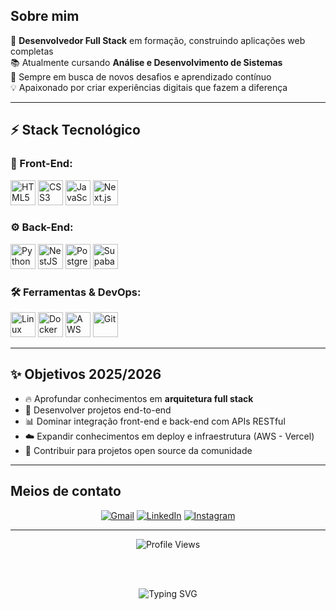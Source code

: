 ##  Sobre mim

🚀 **Desenvolvedor Full Stack** em formação, construindo aplicações web completas  
📚 Atualmente cursando **Análise e Desenvolvimento de Sistemas**  
🎯 Sempre em busca de novos desafios e aprendizado contínuo  
💡 Apaixonado por criar experiências digitais que fazem a diferença  

---

## ⚡ Stack Tecnológico

### 🎨 Front-End:
<p align="left">
    <img src="https://skillicons.dev/icons?i=html" height="40" alt="HTML5" title="HTML5" />
    <img src="https://skillicons.dev/icons?i=css" height="40" alt="CSS3" title="CSS3" />
    <img src="https://skillicons.dev/icons?i=js" height="40" alt="JavaScript" title="JavaScript" />
    <img src="https://skillicons.dev/icons?i=nextjs" height="40" alt="Next.js" title="Next.js" />
</p>

### ⚙️ Back-End:
<p align="left">
    <img src="https://skillicons.dev/icons?i=py" height="40" alt="Python" title="Python" />
    <img src="https://skillicons.dev/icons?i=nestjs" height="40" alt="NestJS" title="NestJS" />
    <img src="https://skillicons.dev/icons?i=postgresql" height="40" alt="PostgreSQL" title="PostgreSQL" />
    <img src="https://skillicons.dev/icons?i=supabase" height="40" alt="Supabase" title="Supabase" />

</p>

### 🛠️ Ferramentas & DevOps:
<p align="left">
    <img src="https://skillicons.dev/icons?i=linux" height="40" alt="Linux" title="Linux" />
    <img src="https://skillicons.dev/icons?i=docker" height="40" alt="Docker"/>
    <img src="https://skillicons.dev/icons?i=aws" height="40" alt="AWS" title="AWS Services" />
    <img src="https://skillicons.dev/icons?i=git" height="40" alt="Git" title="Git" />
</p>

---

## ✨ Objetivos 2025/2026

- 🔥 Aprofundar conhecimentos em **arquitetura full stack**
- 🚀 Desenvolver projetos end-to-end
- 📊 Dominar integração front-end e back-end com APIs RESTful
- ☁️ Expandir conhecimentos em deploy e infraestrutura (AWS - Vercel)
- 🤝 Contribuir para projetos open source da comunidade

---

## Meios de contato

<div align="center">
  
  [![Gmail](https://img.shields.io/badge/-Gmail-EA4335?style=for-the-badge&logo=gmail&logoColor=white&labelColor=1a1b27)](mailto:Hugo4strong@gmail.com)
  [![LinkedIn](https://img.shields.io/badge/-LinkedIn-0077B5?style=for-the-badge&logo=linkedin&logoColor=white&labelColor=1a1b27)](https://www.linkedin.com/in/victor-hugo-323025158/)
  [![Instagram](https://img.shields.io/badge/-Instagram-E4405F?style=for-the-badge&logo=instagram&logoColor=white&labelColor=1a1b27)](https://www.instagram.com/vick1st/)

</div>

---

<div align="center">
  <img src="https://komarev.com/ghpvc/?username=Victoryusz&color=64ffda&style=for-the-badge&label=Profile+Views" alt="Profile Views" />
  
  <br><br>
  
  <img src="https://readme-typing-svg.herokuapp.com?font=JetBrains+Mono&size=18&duration=3000&pause=1000&color=64FFDA&background=00000000&center=true&vCenter=true&width=600&lines=Full+Stack+Developer+%F0%9F%9A%80;Sempre+aprendendo+algo+novo+%F0%9F%93%9A;Criando+solu%C3%A7%C3%B5es+inovadoras+%F0%9F%92%A1" alt="Typing SVG" />
  
  <br><br>
</div>
